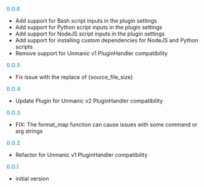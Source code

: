 
**<span style="color:#56adda">0.0.6</span>**
- Add support for Bash script inputs in the plugin settings
- Add support for Python script inputs in the plugin settings
- Add support for NodeJS script inputs in the plugin settings
- Add support for installing custom dependencies for NodeJS and Python scripts
- Remove support for Unmanic v1 PluginHandler compatibility

**<span style="color:#56adda">0.0.5</span>**
- Fix issue with the replace of {source_file_size}

**<span style="color:#56adda">0.0.4</span>**
- Update Plugin for Unmanic v2 PluginHandler compatibility

**<span style="color:#56adda">0.0.3</span>**
- FIX: The format_map function can cause issues with some command or arg strings

**<span style="color:#56adda">0.0.2</span>**
- Refactor for Unmanic v1 PluginHandler compatibility

**<span style="color:#56adda">0.0.1</span>**
- initial version
